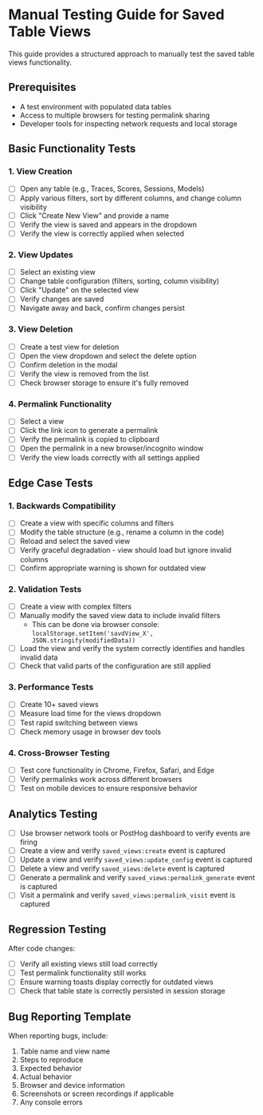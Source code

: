# Manual Testing Guide for Saved Table Views

This guide provides a structured approach to manually test the saved table views functionality.

## Prerequisites

- A test environment with populated data tables
- Access to multiple browsers for testing permalink sharing
- Developer tools for inspecting network requests and local storage

## Basic Functionality Tests

### 1. View Creation

- [ ] Open any table (e.g., Traces, Scores, Sessions, Models)
- [ ] Apply various filters, sort by different columns, and change column visibility
- [ ] Click "Create New View" and provide a name
- [ ] Verify the view is saved and appears in the dropdown
- [ ] Verify the view is correctly applied when selected

### 2. View Updates

- [ ] Select an existing view
- [ ] Change table configuration (filters, sorting, column visibility)
- [ ] Click "Update" on the selected view
- [ ] Verify changes are saved
- [ ] Navigate away and back, confirm changes persist

### 3. View Deletion

- [ ] Create a test view for deletion
- [ ] Open the view dropdown and select the delete option
- [ ] Confirm deletion in the modal
- [ ] Verify the view is removed from the list
- [ ] Check browser storage to ensure it's fully removed

### 4. Permalink Functionality

- [ ] Select a view
- [ ] Click the link icon to generate a permalink
- [ ] Verify the permalink is copied to clipboard
- [ ] Open the permalink in a new browser/incognito window
- [ ] Verify the view loads correctly with all settings applied

## Edge Case Tests

### 1. Backwards Compatibility

- [ ] Create a view with specific columns and filters
- [ ] Modify the table structure (e.g., rename a column in the code)
- [ ] Reload and select the saved view
- [ ] Verify graceful degradation - view should load but ignore invalid columns
- [ ] Confirm appropriate warning is shown for outdated view

### 2. Validation Tests

- [ ] Create a view with complex filters
- [ ] Manually modify the saved view data to include invalid filters
  - This can be done via browser console: `localStorage.setItem('savdView_X', JSON.stringify(modifiedData))`
- [ ] Load the view and verify the system correctly identifies and handles invalid data
- [ ] Check that valid parts of the configuration are still applied

### 3. Performance Tests

- [ ] Create 10+ saved views
- [ ] Measure load time for the views dropdown
- [ ] Test rapid switching between views
- [ ] Check memory usage in browser dev tools

### 4. Cross-Browser Testing

- [ ] Test core functionality in Chrome, Firefox, Safari, and Edge
- [ ] Verify permalinks work across different browsers
- [ ] Test on mobile devices to ensure responsive behavior

## Analytics Testing

- [ ] Use browser network tools or PostHog dashboard to verify events are firing
- [ ] Create a view and verify `saved_views:create` event is captured
- [ ] Update a view and verify `saved_views:update_config` event is captured
- [ ] Delete a view and verify `saved_views:delete` event is captured
- [ ] Generate a permalink and verify `saved_views:permalink_generate` event is captured
- [ ] Visit a permalink and verify `saved_views:permalink_visit` event is captured

## Regression Testing

After code changes:

- [ ] Verify all existing views still load correctly
- [ ] Test permalink functionality still works
- [ ] Ensure warning toasts display correctly for outdated views
- [ ] Check that table state is correctly persisted in session storage

## Bug Reporting Template

When reporting bugs, include:

1. Table name and view name
2. Steps to reproduce
3. Expected behavior
4. Actual behavior
5. Browser and device information
6. Screenshots or screen recordings if applicable
7. Any console errors
